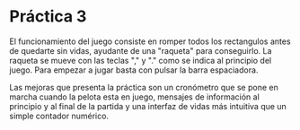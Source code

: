  # Práctica 3
El funcionamiento del juego consiste en romper todos los rectangulos antes de quedarte sin vidas, ayudante de una "raqueta" para conseguirlo. La raqueta se mueve con las teclas "," y "." como se indica al principio del juego. Para empezar a jugar basta con pulsar la barra espaciadora.

Las mejoras que presenta la práctica son un cronómetro que se pone en marcha cuando la pelota esta en juego, mensajes de información al principio y al final de la partida y una interfaz de vidas más intuitiva que un simple contador numérico.